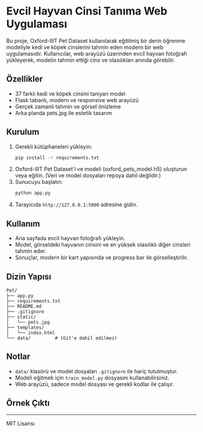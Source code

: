 # Evcil Hayvan Cinsi Tanıma Web Uygulaması

Bu proje, Oxford-IIIT Pet Dataset kullanılarak eğitilmiş bir derin öğrenme modeliyle kedi ve köpek cinslerini tahmin eden modern bir web uygulamasıdır. Kullanıcılar, web arayüzü üzerinden evcil hayvan fotoğrafı yükleyerek, modelin tahmin ettiği cins ve olasılıkları anında görebilir.

## Özellikler
- 37 farklı kedi ve köpek cinsini tanıyan model
- Flask tabanlı, modern ve responsive web arayüzü
- Gerçek zamanlı tahmin ve görsel önizleme
- Arka planda pets.jpg ile estetik tasarım

## Kurulum
1. Gerekli kütüphaneleri yükleyin:
   ```bash
   pip install -r requirements.txt
   ```
2. Oxford-IIIT Pet Dataset'i ve modeli (oxford_pets_model.h5) oluşturun veya eğitin. (Veri ve model dosyaları repoya dahil değildir.)
3. Sunucuyu başlatın:
   ```bash
   python app.py
   ```
4. Tarayıcıda `http://127.0.0.1:5000` adresine gidin.

## Kullanım
- Ana sayfada evcil hayvan fotoğrafı yükleyin.
- Model, görseldeki hayvanın cinsini ve en yüksek olasılıklı diğer cinsleri tahmin eder.
- Sonuçlar, modern bir kart yapısında ve progress bar ile görselleştirilir.

## Dizin Yapısı
```
Pet/
├── app.py
├── requirements.txt
├── README.md
├── .gitignore
├── static/
│   └── pets.jpg
├── templates/
│   └── index.html
└── data/         # (Git'e dahil edilmez)
```

## Notlar
- `data/` klasörü ve model dosyaları `.gitignore` ile hariç tutulmuştur.
- Modeli eğitmek için `train_model.py` dosyasını kullanabilirsiniz.
- Web arayüzü, sadece model dosyası ve gerekli kodlar ile çalışır.

## Örnek Çıktı

---
MIT Lisansı 
